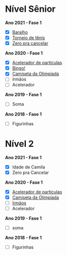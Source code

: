 # Nível Sênior

**Ano 2021 - Fase 1**

* [X] [Baralho](https://olimpiada.ic.unicamp.br/pratique/ps/2021/f1/baralho/)
* [X] [Torneio de tênis](https://olimpiada.ic.unicamp.br/pratique/ps/2021/f1/torneio/)
* [X] [Zero pra cancelar](https://olimpiada.ic.unicamp.br/pratique/ps/2021/f1/zero/)

**Ano 2020 - Fase 1**

* [X] [Acelerador de partículas](https://olimpiada.ic.unicamp.br/pratique/ps/2020/f1/acelerador/)
* [X] [Bingo!](https://olimpiada.ic.unicamp.br/pratique/ps/2020/f1/bingo/)
* [X] [Camiseta da Olimpíada](https://olimpiada.ic.unicamp.br/pratique/ps/2020/f1/camisetas/)
* [ ] Irmãos
* [ ] Acelerador

**Ano 2019 - Fase 1**

* [ ] Soma

**Ano 2018 - Fase 1**

* [ ] Figurinhas

# Nível 2

**Ano 2021 - Fase 1**

* [X] Idade de Camila
* [X] Zero pra Cancelar

**Ano 2020 - Fase 1**

* [X] [Acelerador de partículas](https://olimpiada.ic.unicamp.br/pratique/p2/2020/f1/acelerador/)
* [X] [Camiseta da Olimpíada](https://olimpiada.ic.unicamp.br/pratique/p2/2020/f1/camisetas/)
* [ ] [Irmãos](https://olimpiada.ic.unicamp.br/pratique/p2/2020/f1/irmaos/https://olimpiada.ic.unicamp.br/pratique/p2/2020/f1/irmaos/)
* [ ] Acelerador

**Ano 2019 - Fase 1**

* [ ] soma

**Ano 2018 - Fase 1**

* [ ] Figurinhas
